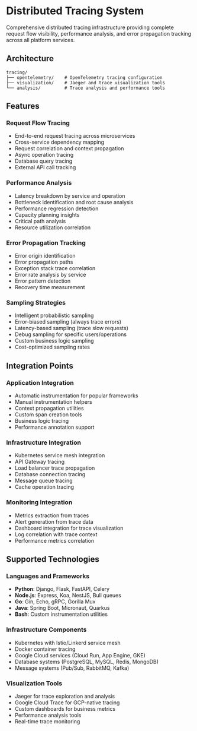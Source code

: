 # Distributed Tracing System

Comprehensive distributed tracing infrastructure providing complete request flow visibility, performance analysis, and error propagation tracking across all platform services.

## Architecture

```
tracing/
├── opentelemetry/    # OpenTelemetry tracing configuration
├── visualization/    # Jaeger and trace visualization tools
└── analysis/         # Trace analysis and performance tools
```

## Features

### Request Flow Tracing
- End-to-end request tracing across microservices
- Cross-service dependency mapping
- Request correlation and context propagation
- Async operation tracing
- Database query tracing
- External API call tracking

### Performance Analysis
- Latency breakdown by service and operation
- Bottleneck identification and root cause analysis
- Performance regression detection
- Capacity planning insights
- Critical path analysis
- Resource utilization correlation

### Error Propagation Tracking
- Error origin identification
- Error propagation paths
- Exception stack trace correlation
- Error rate analysis by service
- Error pattern detection
- Recovery time measurement

### Sampling Strategies
- Intelligent probabilistic sampling
- Error-biased sampling (always trace errors)
- Latency-based sampling (trace slow requests)
- Debug sampling for specific users/operations
- Custom business logic sampling
- Cost-optimized sampling rates

## Integration Points

### Application Integration
- Automatic instrumentation for popular frameworks
- Manual instrumentation helpers
- Context propagation utilities
- Custom span creation tools
- Business logic tracing
- Performance annotation support

### Infrastructure Integration
- Kubernetes service mesh integration
- API Gateway tracing
- Load balancer trace propagation
- Database connection tracing
- Message queue tracing
- Cache operation tracing

### Monitoring Integration
- Metrics extraction from traces
- Alert generation from trace data
- Dashboard integration for trace visualization
- Log correlation with trace context
- Performance metrics correlation

## Supported Technologies

### Languages and Frameworks
- **Python**: Django, Flask, FastAPI, Celery
- **Node.js**: Express, Koa, NestJS, Bull queues
- **Go**: Gin, Echo, gRPC, Gorilla Mux
- **Java**: Spring Boot, Micronaut, Quarkus
- **Bash**: Custom instrumentation utilities

### Infrastructure Components
- Kubernetes with Istio/Linkerd service mesh
- Docker container tracing
- Google Cloud services (Cloud Run, App Engine, GKE)
- Database systems (PostgreSQL, MySQL, Redis, MongoDB)
- Message systems (Pub/Sub, RabbitMQ, Kafka)

### Visualization Tools
- Jaeger for trace exploration and analysis
- Google Cloud Trace for GCP-native tracing
- Custom dashboards for business metrics
- Performance analysis tools
- Real-time trace monitoring